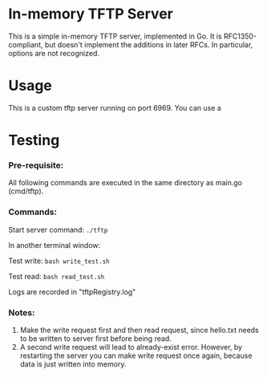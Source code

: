 # In-memory TFTP Server

This is a simple in-memory TFTP server, implemented in Go.  It is
RFC1350-compliant, but doesn't implement the additions in later RFCs.  In
particular, options are not recognized.

# Usage

This is a custom tftp server running on port 6969.  You can use a

# Testing

### Pre-requisite:
All following commands are executed in the same directory as main.go (cmd/tftp).


### Commands:
Start server command: `./tftp`

In another terminal window:

Test write: `bash write_test.sh`

Test read: `bash read_test.sh`

Logs are recorded in "tftpRegistry.log"

### Notes: 

1. Make the write request first and then read request, since hello.txt needs to be written to server first before being read. 
2. A second write request will lead to already-exist error. However, by restarting the server you can make write request once again, because data is just written into memory. 